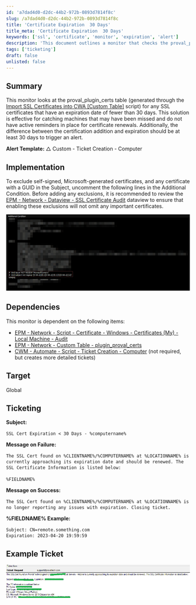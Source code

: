 ```yaml
---
id: 'a7dad4d0-d2dc-44b2-972b-0893d7814f8c'
slug: /a7dad4d0-d2dc-44b2-972b-0893d7814f8c
title: 'Certificate Expiration  30 Days'
title_meta: 'Certificate Expiration  30 Days'
keywords: ['ssl', 'certificate', 'monitor', 'expiration', 'alert']
description: 'This document outlines a monitor that checks the proval_plugin_certs table for SSL certificates that are expiring in fewer than 30 days. It provides implementation details, dependencies, and ticketing information to ensure timely renewals of SSL certificates.'
tags: ['ticketing']
draft: false
unlisted: false
---
```


## Summary

This monitor looks at the proval_plugin_certs table (generated through the [Import SSL Certificates into CWA [Custom Table]](https://proval.itglue.com/DOC-5078775) script) for any SSL certificates that have an expiration date of fewer than 30 days. This solution is effective for catching machines that may have been missed and do not have active reminders in place for certificate renewals. Additionally, the difference between the certification addition and expiration should be at least 30 days to trigger an alert.

**Alert Template:** △ Custom - Ticket Creation - Computer

## Implementation

To exclude self-signed, Microsoft-generated certificates, and any certificate with a GUID in the Subject, uncomment the following lines in the Additional Condition. Before adding any exclusions, it is recommended to review the [EPM - Network - Dataview - SSL Certificate Audit](https://proval.itglue.com/5078775/docs/9382198) dataview to ensure that enabling these exclusions will not omit any important certificates.

![Image](../../../static/img/Certificate-Expiration--30-Days/image_1.png)

## Dependencies

This monitor is dependent on the following items:
- [EPM - Network - Script - Certificate - Windows - Certificates (My) - Local Machine - Audit](<../scripts/Windows - Certificates (My) - Local Machine - Audit.md>)  
- [EPM - Network - Custom Table - plugin_proval_certs](<../tables/plugin_proval_certs.md>)  
- [CWM - Automate - Script - Ticket Creation - Computer](<../scripts/Ticket Creation - Computer.md>) (not required, but creates more detailed tickets)

## Target

Global

## Ticketing

**Subject:**  
```
SSL Cert Expiration < 30 Days - %computername%
```

**Message on Failure:**  
```
The SSL Cert found on %CLIENTNAME%/%COMPUTERNAME% at %LOCATIONNAME% is currently approaching its expiration date and should be renewed. The SSL Certificate Information is listed below:

%FIELDNAME%
```

**Message on Success:**  
```
The SSL Cert found on %CLIENTNAME%/%COMPUTERNAME% at %LOCATIONNAME% is no longer reporting any issues with expiration. Closing ticket.
```

**%FIELDNAME% Example:**  
```
Subject: CN=remote.something.com
Expiration: 2023-04-20 19:59:59
```

## Example Ticket

![Image](../../../static/img/Certificate-Expiration--30-Days/image_2.png)


